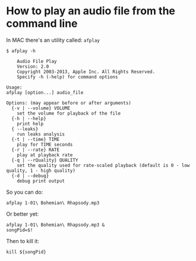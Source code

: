# How to play an audio file from the command line

In MAC there's an utility called: `afplay`

```
$ afplay -h

    Audio File Play
    Version: 2.0
    Copyright 2003-2013, Apple Inc. All Rights Reserved.
    Specify -h (-help) for command options

Usage:
afplay [option...] audio_file

Options: (may appear before or after arguments)
  {-v | --volume} VOLUME
    set the volume for playback of the file
  {-h | --help}
    print help
  { --leaks}
    run leaks analysis
  {-t | --time} TIME
    play for TIME seconds
  {-r | --rate} RATE
    play at playback rate
  {-q | --rQuality} QUALITY
    set the quality used for rate-scaled playback (default is 0 - low quality, 1 - high quality)
  {-d | --debug}
    debug print output
```

So you can do:

```
afplay 1-01\ Bohemian\ Rhapsody.mp3
```

Or better yet:

```
afplay 1-01\ Bohemian\ Rhapsody.mp3 &
songPid=$!
```

Then to kill it:
```
kill ${songPid}
```


